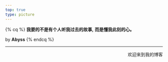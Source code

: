 ```yaml
---
top: true
type: picture
---
```


{% cq %}
**我要的不是有个人听我过去的故事,**
**而是懂我此刻的心。**

by **Abyss**
{% endcq %}
<br>

---

<p align="right">
欢迎来到我的博客
</p>